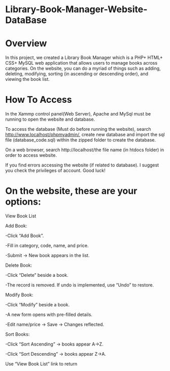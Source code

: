 # Library-Book-Manager-Website-DataBase

# Overview 

In this project, we created a Library Book Manager which is a PHP+ HTML+ CSS+ MySQL web application that allows users to manage books across categories. On the website, you can do a myriad of things such as adding, deleting, modifying, sorting (in ascending or descending order), and viewing the book list.


# How To Access

In the Xammp control panel(Web Server), Apache and MySql must be running to open the website and database. 


To access the database (Must do before running the website), search http://www.localhost/phpmyadmin/, create new database and import the sql file (database_code.sql) within the zipped folder to create the database.

On a web browser, search http://localhost/the file name (in htdocs folder) in order to access website. 
 

If you find errors accessing the website (if related to database). I suggest you check the privileges of account. Good luck!


# On the website, these are your options: 

View Book List 


Add Book: 

-Click “Add Book”. 

-Fill in category, code, name, and price. 

-Submit → New book appears in the list. 


Delete Book: 

-Click “Delete” beside a book. 

-The record is removed. If undo is implemented, use “Undo” to restore. 


Modify Book: 

-Click “Modify” beside a book. 

-A new form opens with pre-filled details. 

-Edit name/price → Save → Changes reflected. 


Sort Books: 

-Click “Sort Ascending” → books appear A→Z. 

-Click “Sort Descending” → books appear Z→A. 

Use “View Book List” link to return 

